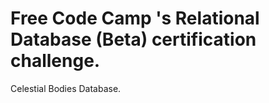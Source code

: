 # Free Code Camp 's Relational Database (Beta) certification challenge.

Celestial Bodies Database. 
